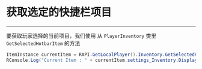 # 获取选定的快捷栏项目 
---
要获取玩家选择的当前项目，我们使用 从  <code class="lang-csharp">PlayerInventory</code> 类里  <code class="lang-csharp">GetSelectedHotbarItem</code> 的方法
```csharp
ItemInstance currentItem = RAPI.GetLocalPlayer().Inventory.GetSelectedHotbarItem();
RConsole.Log("Current Item : " + currentItem.settings_Inventory.DisplayName);
```
